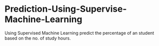 # Prediction-Using-Supervise-Machine-Learning
Using Supervised Machine Learning predict the percentage of an student based on the no. of study hours.
